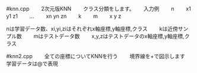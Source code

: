 #knn.cpp　　
2次元版KNN　　
クラス分類をします。　　
入力例　　
n　　
x1 y1 z1　　
...　　
xn yn zn　　
k　　
m　　
x y z　　

nは学習データ数、xi,yi,ziはそれぞれx軸座標,y軸座標,クラス　　
kは近傍サンプル数　　
mはテストデータ数　　
x,y,zはテストデータのx軸座標,y軸座標,クラス　　
  
#knn2.cpp　　
全ての座標についてKNNを行う　　
境界線を+で図示します　　
学習データは@で表現　　
